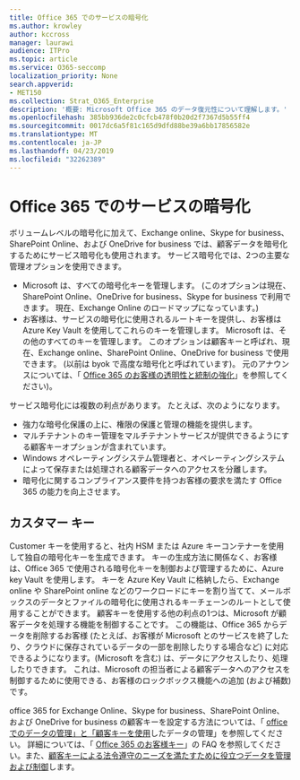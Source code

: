 ```yaml
---
title: Office 365 でのサービスの暗号化
ms.author: krowley
author: kccross
manager: laurawi
audience: ITPro
ms.topic: article
ms.service: O365-seccomp
localization_priority: None
search.appverid:
- MET150
ms.collection: Strat_O365_Enterprise
description: '概要: Microsoft Office 365 のデータ復元性について理解します。'
ms.openlocfilehash: 385bb936de2c0cfcb478f0b20d2f7367d5b55ff4
ms.sourcegitcommit: 0017dc6a5f81c165d9dfd88be39a6bb17856582e
ms.translationtype: MT
ms.contentlocale: ja-JP
ms.lasthandoff: 04/23/2019
ms.locfileid: "32262389"
---
```

# <a name="office-365-service-encryption"></a>Office 365 でのサービスの暗号化

ボリュームレベルの暗号化に加えて、Exchange online、Skype for business、SharePoint Online、および OneDrive for business では、顧客データを暗号化するためにサービス暗号化も使用されます。 サービス暗号化では、2つの主要な管理オプションを使用できます。
- Microsoft は、すべての暗号化キーを管理します。 (このオプションは現在、SharePoint Online、OneDrive for business、Skype for business で利用できます。 現在、Exchange Online のロードマップになっています。)
- お客様は、サービスの暗号化に使用されるルートキーを提供し、お客様は Azure Key Vault を使用してこれらのキーを管理します。 Microsoft は、その他のすべてのキーを管理します。 このオプションは顧客キーと呼ばれ、現在、Exchange online、SharePoint Online、OneDrive for business で使用できます。 (以前は byok で高度な暗号化と呼ばれています)。 元のアナウンスについては、「 [Office 365 のお客様の透明性と統制の強化](http://blogs.office.com/2015/04/21/enhancing-transparency-and-control-for-office-365-customers/)」を参照してください)。

サービス暗号化には複数の利点があります。 たとえば、次のようになります。
- 強力な暗号化保護の上に、権限の保護と管理の機能を提供します。
- マルチテナントのキー管理をマルチテナントサービスが提供できるようにする顧客キーオプションが含まれています。
- Windows オペレーティングシステム管理者と、オペレーティングシステムによって保存または処理される顧客データへのアクセスを分離します。
- 暗号化に関するコンプライアンス要件を持つお客様の要求を満たす Office 365 の能力を向上させます。

## <a name="customer-key"></a>カスタマー キー
Customer キーを使用すると、社内 HSM または Azure キーコンテナーを使用して独自の暗号化キーを生成できます。 キーの生成方法に関係なく、お客様は、Office 365 で使用される暗号化キーを制御および管理するために、Azure key Vault を使用します。 キーを Azure Key Vault に格納したら、Exchange online や SharePoint online などのワークロードにキーを割り当てて、メールボックスのデータとファイルの暗号化に使用されるキーチェーンのルートとして使用することができます。
顧客キーを使用する他の利点の1つは、Microsoft が顧客データを処理する機能を制御することです。 この機能は、Office 365 からデータを削除するお客様 (たとえば、お客様が Microsoft とのサービスを終了したり、クラウドに保存されているデータの一部を削除したりする場合など) に対応できるようになります。(Microsoft を含む) は、データにアクセスしたり、処理したりできます。 これは、Microsoft の担当者による顧客データへのアクセスを制御するために使用できる、お客様のロックボックス機能への追加 (および補数) です。

office 365 for Exchange Online、Skype for business、SharePoint Online、および OneDrive for business の顧客キーを設定する方法については、「 [office でのデータの管理」と「顧客キーを使用](https://support.office.com/article/Controlling-your-data-in-Office-365-using-Customer-Key-f2cd475a-e592-46cf-80a3-1bfb0fa17697)したデータの管理」を参照してください。 詳細については、「 [Office 365 のお客様キー](https://support.office.com/article/Customer-Key-for-Office-365-FAQ-41ae293a-bd5c-4083-acd8-e1a2b4329da6)」の FAQ を参照してください。また、[顧客キーによる法令遵守のニーズを満たすために役立つデータを管理および制御](https://techcommunity.microsoft.com/t5/Microsoft-Ignite-Content-2017/Manage-and-control-your-data-to-help-meet-compliance-needs-with/td-p/117580)します。
